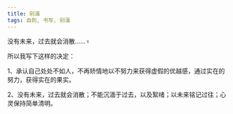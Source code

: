 ```yaml
---
title: 别湎
tags: 自剖, 书写, 别湎
---
```



没有未来，过去就会消散……♀

所以我写下这样的决定：

1、承认自己处处不如人，不再矫情地以不努力来获得虚假的优越感，通过实在的努力，获得实在的果实。

2、没有未来，过去就会消散；不能沉湎于过去，以及絮绪；以未来铭记过往；心灵保持简单清明。

